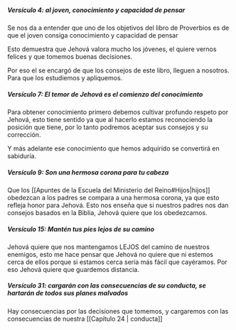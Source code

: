 ##### **Versículo 4:** al joven, conocimiento y capacidad de pensar
Se nos da a entender que uno de los objetivos del libro de Proverbios es de que el joven consiga conocimiento y capacidad de pensar

Esto demuestra que Jehová valora mucho  los jóvenes, el quiere vernos felices y que tomemos buenas decisiones.

 Por eso el se encargó de que los consejos de este libro, lleguen a nosotros. Para que los estudiemos y apliquemos.

##### **Versículo 7:** El temor de Jehová es el comienzo del conocimiento 
Para obtener conocimiento primero debemos cultivar profundo respeto por Jehová, esto tiene sentido ya que al hacerlo estamos reconociendo la posición que tiene, por lo tanto podremos aceptar sus consejos y su corrección.

Y más adelante ese conocimiento que hemos adquirido se convertirá en sabiduría.

##### **Versículo 9:** Son una hermosa corona para tu cabeza
Que los [[Apuntes de la Escuela del Ministerio del Reino#Hijos|hijos]] obedezcan a los padres se compara a una hermosa corona, ya que esto refleja honor para Jehová. 
Esto nos enseña que si nuestros padres nos dan consejos basados en la Biblia, Jehová quiere que los obedezcamos.

##### **Versículo 15:** Mantén tus pies lejos de su camino
Jehová quiere que nos mantengamos LEJOS del camino de nuestros enemigos, esto me hace pensar que Jehová no quiere que ni estemos cerca de ellos porque si estamos cerca sería más fácil que cayéramos. Por eso Jehová quiere que guardemos distancia.

##### **Versículo 31:** cargarán con las consecuencias de su conducta, se hartarán de todos sus planes malvados
Hay consecuencias por las decisiones que tomemos, y cargaremos con las consecuencias de nuestra [[Capítulo 24 | conducta]] 